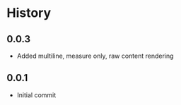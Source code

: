 # History
## 0.0.3
* Added multiline, measure only, raw content rendering

## 0.0.1
* Initial commit

